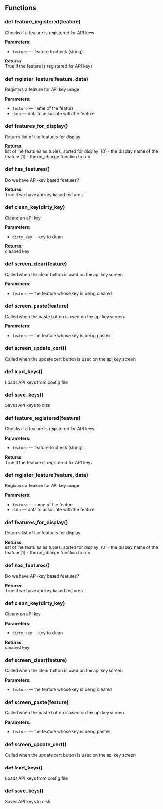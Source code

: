 ## Functions

### def feature_registered(feature)

Checks if a feature is registered for API keys

**Parameters:**
- `feature` &mdash; feature to check (string)


**Returns:**<br>
True if the feature is registered for API keys

### def register_feature(feature, data)

Registers a feature for API key usage

**Parameters:**
- `feature` &mdash; name of the feature
- `data` &mdash; data to associate with the feature


### def features_for_display()

Returns list of the features for display

**Returns:**<br>
list of the features as tuples, sorted for display: [0] - the display name of the feature [1] - the on_change function to run

### def has_features()

Do we have API-key based features?

**Returns:**<br>
True if we have api key based features

### def clean_key(dirty_key)

Cleans an aPI key

**Parameters:**
- `dirty_key` &mdash; key to clean


**Returns:**<br>
cleaned key

### def screen_clear(feature)

Called when the clear button is used on the api key screen

**Parameters:**
- `feature` &mdash; the feature whose key is being cleared


### def screen_paste(feature)

Called when the paste button is used on the api key screen.

**Parameters:**
- `feature` &mdash; the feature whose key is being pasted


### def screen_update_cert()

Called when the update cert button is used on the api key screen

### def load_keys()

Loads API keys from config file

### def save_keys()

Saves API keys to disk

### def feature_registered(feature)

Checks if a feature is registered for API keys

**Parameters:**
- `feature` &mdash; feature to check (string)


**Returns:**<br>
True if the feature is registered for API keys

### def register_feature(feature, data)

Registers a feature for API key usage

**Parameters:**
- `feature` &mdash; name of the feature
- `data` &mdash; data to associate with the feature


### def features_for_display()

Returns list of the features for display

**Returns:**<br>
list of the features as tuples, sorted for display: [0] - the display name of the feature [1] - the on_change function to run

### def has_features()

Do we have API-key based features?

**Returns:**<br>
True if we have api key based features

### def clean_key(dirty_key)

Cleans an aPI key

**Parameters:**
- `dirty_key` &mdash; key to clean


**Returns:**<br>
cleaned key

### def screen_clear(feature)

Called when the clear button is used on the api key screen

**Parameters:**
- `feature` &mdash; the feature whose key is being cleared


### def screen_paste(feature)

Called when the paste button is used on the api key screen.

**Parameters:**
- `feature` &mdash; the feature whose key is being pasted


### def screen_update_cert()

Called when the update cert button is used on the api key screen

### def load_keys()

Loads API keys from config file

### def save_keys()

Saves API keys to disk

